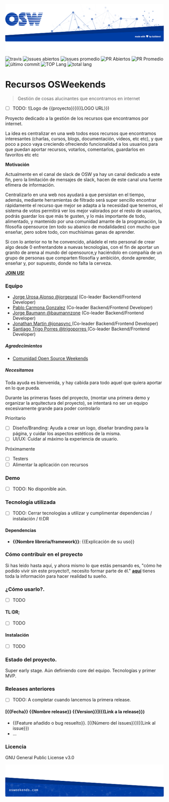 ![header](.osweekends/img/OSW-project-GitHub-template-header.jpg)




![travis](https://img.shields.io/travis/OSWeekends/recursos.osweekends.svg)
![issues abiertos](https://img.shields.io/github/issues/OSWeekends/recursos.osweekends.svg)
![issues promedio](https://img.shields.io/issuestats/i/github/OSWeekends/recursos.osweekends.svg)
![PR Abiertos](https://img.shields.io/github/issues-pr/OSWeekends/recursos.osweekends.svg)
![PR Promedio](https://img.shields.io/issuestats/p/github/OSWeekends/recursos.osweekends.svg)
![último commit](https://img.shields.io/github/last-commit/OSWeekends/recursos.osweekends/master.svg)
![TOP Lang](https://img.shields.io/github/languages/top/OSWeekends/recursos.osweekends.svg)
![total lang](https://img.shields.io/github/languages/count/OSWeekends/recursos.osweekends.svg)

# Recursos OSWeekends

> Gestión de cosas alucinantes que encontramos en internet

 - [ ] TODO: ![Logo de {{proyecto}}]({{LOGO URL}})

Proyecto dedicado a la gestión de los recursos que encontramos por internet.

La idea es centralizar en una web todos esos recursos que encontramos interesantes (charlas, cursos, blogs, documentación, videos, etc etc), y que poco a poco vaya creciendo ofreciendo funcionalidad a los usuarios para que puedan aportar recursos, votarlos, comentarlos, guardarlos en favoritos etc etc

**Motivación**

Actualmente en el canal de slack de OSW ya hay un canal dedicado a este fin, pero la limitación de mensajes de slack, hacen de este canal una fuente efímera de información. 

Centralizarlo en una web nos ayudará a que persistan en el tiempo, además, mediante herramientas de filtrado será super sencillo encontrar rápidamente el recurso que mejor se adapta a la necesidad que tenemos, el sistema de votos permitirá ver los mejor valorados por el resto de usuarios, podrás guardar los que más te gusten, y lo más importante de todo, alimentado, y mantenido por una comunidad amante de la programación, la filosofía opensource (en todo su abanico de modalidades) con mucho que enseñar, pero sobre todo, con muchísimas ganas de aprender.

Si con lo anterior no te he convencido, añádele el reto personal de crear algo desde 0 enfrentandote a nuevas tecnologías, con el fin de aportar un granito de arena al mundo del opensource,y haciéndolo en compañía de un grupo de personas que comparten filosofía y ambición, donde aprender, enseñar y, por supuesto, donde no falta la cerveza.

**[JOIN US!](CONTRIBUTING.md)** 

### Equipo

 - [Jorge Urosa Alonso @jorgeural](https://github.com/Jorgeural/) (Co-leader Backend/Frontend Developer)
 - [Pablo Carmona Gonzalez](https://github.com/PabloCarmona) (Co-leader  Backend/Frontend Developer)
 - [Jorge Baumann @baumannzone](https://github.com/baumannzone) (Co-leader  Backend/Frontend Developer)
 - [Jonathan Martin @jonasync ](https://github.com/jonasync) (Co-leader  Backend/Frontend Developer)
 - [Santiago Trigo Porres @trigoporres ](https://github.com/trigoporres) (Co-leader  Backend/Frontend Developer)


##### Agradecimientos

 - [Comunidad Open Source Weekends](https://github.com/OSWeekends)


##### Necesitamos

Toda ayuda es bienvenida, y hay cabida para todo aquel que quiera aportar en lo que pueda. 

Durante las primeras fases del proyecto, (montar una primera demo y organizar la arquitectura del proyecto), se intentará no ser un equipo excesivamente grande para poder controlarlo

Prioritario
 - [ ] Diseño/Branding: Ayuda a crear un logo, diseñar branding para la página, y cuidar los aspectos estéticos de la misma.
 - [ ] UI/UX: Cuidar al máximo la experiencia de usuario.

Próximamente
 - [ ] Testers
 - [ ] Alimentar la aplicación con recursos

### Demo

- [ ] TODO: No disponible aún.

### Tecnología utilizada

- [ ] TODO: Cerrar tecnologías a utilizar y cumplimentar dependencias / instalación / tl:DR
#### Dependencias
- **{{Nombre libreria/framework}}**: {{Explicación de su uso}}

### Cómo contribuir en el proyecto

Si has leido hasta aquí, y ahora mismo lo que estás pensando es, "cómo he podido vivir sin este proyecto!!, necesito formar parte de él." **[aquí](CONTRIBUTING.md)** tienes toda la información para hacer realidad tu sueño.


### ¿Cómo usarlo?.
- [ ] TODO
#### TL:DR;
- [ ] TODO

#### Instalación
- [ ] TODO

### Estado del proyecto.

Super early stage. Aún definiendo core del equipo. Tecnologías y primer MVP.


### Releases anteriores
- [ ] TODO: A completar cuando lancemos la primera release.
#### [{{Fecha}} {{Nombre release}} {{Version}}]({{Link a la release}})
- {{Feature añadido o bug resuelto}}. [{{Número del issues}}]({{Link al issue}})
- ...

### Licencia

GNU General Public License v3.0




![footer](.osweekends/img/OSW-project-GitHub-template-footer.jpg)